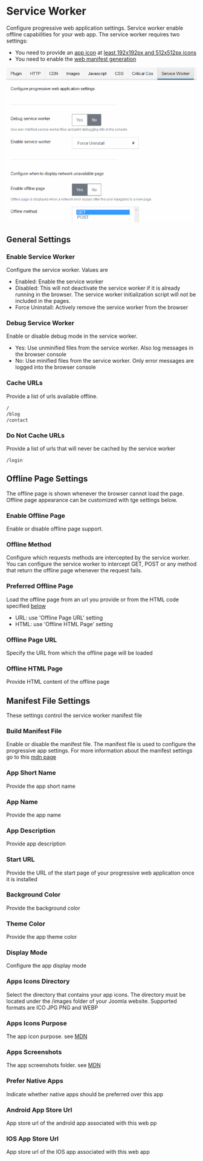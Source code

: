 # Service Worker

Configure progressive web application settings. Service worker enable offline capabilities for your web app. The service worker requires two settings:

- You need to provide an [app icon](#apps-icons-directory) at [least 192x192px and 512x512px icons](https://developers.google.com/web/fundamentals/app-install-banners/#criteria)
- You need to enable the [web manifest generation](#build-manifest-file)

![Service Worker settings](./img/service-worker-settings.PNG)

## General Settings

### Enable Service Worker

Configure the service worker. Values are

- Enabled: Enable the service worker
- Disabled: This will not deactivate the service worker if it is already running in the browser. The service worker initialization script will not be included in the pages.
- Force Uninstall: Actively remove the service worker from the browser

### Debug Service Worker

Enable or disable debug mode in the service worker.

- Yes: Use unminified files from the service worker. Also log messages in the browser console
- No: Use minified files from the service worker. Only error messages are logged into the browser console

### Cache URLs

Provide a list of urls available offline.

```text
/
/blog
/contact
```

### Do Not Cache URLs

Provide a list of urls that will never be cached by the service worker

```text
/login
```

## Offline Page Settings

The offline page is shown whenever the browser cannot load the page. Offline page appearance can be customized with tge settings below.
 
### Enable Offline Page

Enable or disable offline page support.

### Offline Method

Configure which requests methods are intercepted by the service worker. You can configure the service worker to intercept GET, POST or any method that return the offline page whenever the request fails.

### Preferred Offline Page

Load the offline page from an url you provide or from the HTML code specified [below](#offline-html-page)

- URL: use 'Offline Page URL' setting
- HTML: use 'Offline HTML Page' setting

### Offline Page URL

Specify the URL from which the offline page will be loaded

### Offline HTML Page

Provide HTML content of the offline page

## Manifest File Settings

These settings control the service worker manifest file

### Build Manifest File

Enable or disable the manifest file. The manifest file is used to configure the progressive app settings. For more information about the manifest settings go to this [mdn page](https://developer.mozilla.org/en-US/docs/Web/Manifest)

### App Short Name

Provide the app short name

### App Name

Provide the app name

### App Description

Provide app description

### Start URL

Provide the URL of the start page of your progressive web application once it is installed

### Background Color

Provide the background color

### Theme Color

Provide the app theme color

### Display Mode

Configure the app display mode

### Apps Icons Directory

Select the directory that contains your app icons. The directory must be located under the /images folder of your Joomla website.
Supported formats are ICO JPG PNG and WEBP

### Apps Icons Purpose

The app icon purpose. see [MDN](https://developer.mozilla.org/en-US/docs/Web/Manifest/icons#Values)

### Apps Screenshots

The app screenshots folder. see [MDN](https://developer.mozilla.org/en-US/docs/Web/Manifest/screenshots)

### Prefer Native Apps

Indicate whether native apps should be preferred over this app

### Android App Store Url

App store url of the androïd app associated with this web pp

### IOS App Store Url

App store url of the IOS app associated with this web app
